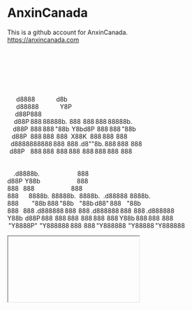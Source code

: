 # AnxinCanada
This is a github account for AnxinCanada.<br>
https://anxincanada.com
<br><br><br><br><br><br><br><br>
         d8888                   d8b<br>
        d88888                   Y8P<br>
       d88P888<br>
      d88P 888 88888b.  888  888 888 88888b.<br>
     d88P  888 888 "88b  Y8bd8P  888 888 "88b<br>
    d88P   888 888  888   X88K   888 888  888<br>
   d8888888888 888  888 .d8""8b. 888 888  888<br>
  d88P     888 888  888 888  888 888 888  888<br>
                                                 <br>       
                                                     <br>   
 .d8888b.                                  888<br>
d88P  Y88b                                 888<br>
888    888                                 888<br>
888         8888b.  88888b.   8888b.   .d88888  8888b.<br>
888            "88b 888 "88b     "88b d88" 888     "88b<br>
888    888 .d888888 888  888 .d888888 888  888 .d888888<br>
Y88b  d88P 888  888 888  888 888  888 Y88b 888 888  888<br>
 "Y8888P"  "Y888888 888  888 "Y888888  "Y88888 "Y888888<br>
 
 
<iframe src=""></iframe>
